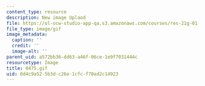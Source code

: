 ```yaml
---
content_type: resource
description: New image Uplaod
file: https://ol-ocw-studio-app-qa.s3.amazonaws.com/courses/res-21g-01-kana-spring-2010/0d4c9a525b3dc26e1cfcf70ad2c14923_0475.gif
file_type: image/gif
image_metadata:
  caption: ''
  credit: ''
  image-alt: ''
parent_uid: a572bb36-dd63-a46f-06ce-1e9f7031444c
resourcetype: Image
title: 0475.gif
uid: 0d4c9a52-5b3d-c26e-1cfc-f70ad2c14923
---
```

